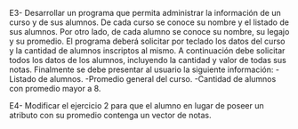 E3- Desarrollar un programa que permita administrar la información de un curso y de sus alumnos.
    De cada curso se conoce su nombre y el listado de sus alumnos.
    Por otro lado, de cada alumno se conoce su nombre, su legajo y su promedio.
    El programa deberá solicitar por teclado los datos del curso y la cantidad de alumnos inscriptos al mismo.
    A continuación debe solicitar todos los datos de los alumnos, incluyendo la cantidad y valor de todas sus notas.
    Finalmente se debe presentar al usuario la siguiente información:
        -Listado de alumnos.
        -Promedio general del curso.
        -Cantidad de alumnos con promedio mayor a 8.

E4- Modificar el ejercicio 2 para que el alumno en lugar de poseer un atributo con su promedio contenga un vector de notas.